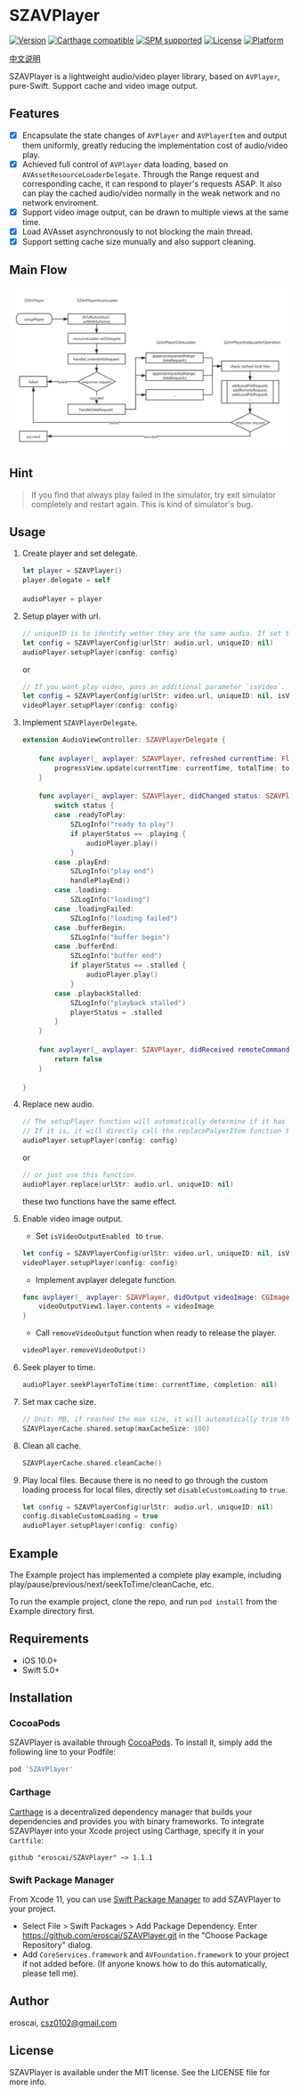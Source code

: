 # SZAVPlayer

[![Version](https://img.shields.io/cocoapods/v/SZAVPlayer.svg?style=flat)](https://cocoapods.org/pods/SZAVPlayer)
[![Carthage compatible](https://img.shields.io/badge/Carthage-compatible-4BC51D.svg?style=flat)](https://github.com/Carthage/Carthage)
[![SPM supported](https://img.shields.io/badge/SPM-supported-DE5C43.svg?style=flat)](https://swift.org/package-manager/)
[![License](https://img.shields.io/cocoapods/l/SZAVPlayer.svg?style=flat)](https://cocoapods.org/pods/SZAVPlayer)
[![Platform](https://img.shields.io/cocoapods/p/SZAVPlayer.svg?style=flat)](https://cocoapods.org/pods/SZAVPlayer)

[中文说明](./README_cn.md)

SZAVPlayer is a lightweight audio/video player library, based on `AVPlayer`, pure-Swift. Support cache and video image output.

## Features

- [x] Encapsulate the state changes of `AVPlayer` and `AVPlayerItem` and output them uniformly, greatly reducing the implementation cost of audio/video play.
- [x] Achieved full control of `AVPlayer` data loading, based on `AVAssetResourceLoaderDelegate`. Through the Range request and corresponding cache, it can respond to player's requests ASAP. It also can play the cached audio/video normally in the weak network and no network enviroment.
- [x] Support video image output, can be drawn to multiple views at the same time.
- [x] Load AVAsset asynchronously to not blocking the main thread.
- [x] Support setting cache size munually and also support cleaning.

## Main Flow

![Main Flow](./MainFlow.jpg)

## Hint

> If you find that always play failed in the simulator, try exit simulator completely and restart again. This is kind of simulator's bug.

## Usage

1. Create player and set delegate.

    ```swift
    let player = SZAVPlayer()
    player.delegate = self
    
    audioPlayer = player
    ```

2. Setup player with url.

    ```swift
    // uniqueID is to identify wether they are the same audio. If set to nil will use urlStr to create one.
    let config = SZAVPlayerConfig(urlStr: audio.url, uniqueID: nil)
    audioPlayer.setupPlayer(config: config)
    ```
    
    or
    
    ```swift
    // If you want play video, pass an additional parameter `isVideo`.
    let config = SZAVPlayerConfig(urlStr: video.url, uniqueID: nil, isVideo: true, isVideoOutputEnabled: true/false)
    videoPlayer.setupPlayer(config: config)
    ```

3. Implement `SZAVPlayerDelegate`.

    ```swift
    extension AudioViewController: SZAVPlayerDelegate {
    
        func avplayer(_ avplayer: SZAVPlayer, refreshed currentTime: Float64, loadedTime: Float64, totalTime: Float64) {
            progressView.update(currentTime: currentTime, totalTime: totalTime)
        }
    
        func avplayer(_ avplayer: SZAVPlayer, didChanged status: SZAVPlayerStatus) {
            switch status {
            case .readyToPlay:
                SZLogInfo("ready to play")
                if playerStatus == .playing {
                    audioPlayer.play()
                }
            case .playEnd:
                SZLogInfo("play end")
                handlePlayEnd()
            case .loading:
                SZLogInfo("loading")
            case .loadingFailed:
                SZLogInfo("loading failed")
            case .bufferBegin:
                SZLogInfo("buffer begin")
            case .bufferEnd:
                SZLogInfo("buffer end")
                if playerStatus == .stalled {
                    audioPlayer.play()
                }
            case .playbackStalled:
                SZLogInfo("playback stalled")
                playerStatus = .stalled
            }
        }
    
        func avplayer(_ avplayer: SZAVPlayer, didReceived remoteCommand: SZAVPlayerRemoteCommand) -> Bool {
            return false
        }
    
    }
    ```
    
4. Replace new audio.

    ```swift
    // The setupPlayer function will automatically determine if it has been setup before. 
    // If it is, it will directly call the replacePalyerItem function to replace the new audio.
    audioPlayer.setupPlayer(config: config)
    ```
    
    or
    
    ```swift
    // or just use this function.
    audioPlayer.replace(urlStr: audio.url, uniqueID: nil)
    ```
    
    these two functions have the same effect.
    
5. Enable video image output.

    - Set `isVideoOutputEnabled ` to `true`.
    
    ```swift
    let config = SZAVPlayerConfig(urlStr: video.url, uniqueID: nil, isVideo: true, isVideoOutputEnabled: true)
    videoPlayer.setupPlayer(config: config)
    ```
    
    - Implement avplayer delegate function.
    
    ```swift
    func avplayer(_ avplayer: SZAVPlayer, didOutput videoImage: CGImage) {
        videoOutputView1.layer.contents = videoImage
    }
    ```
    
    - Call `removeVideoOutput` function when ready to release the player.
    
    ```swift
    videoPlayer.removeVideoOutput()
    ```
    
6. Seek player to time.

    ```swift
    audioPlayer.seekPlayerToTime(time: currentTime, completion: nil)
    ```
    
7. Set max cache size.

    ```swift
    // Unit: MB, if reached the max size, it will automatically trim the cache.
    SZAVPlayerCache.shared.setup(maxCacheSize: 100)
    ```
    
8. Clean all cache.

    ```swift
    SZAVPlayerCache.shared.cleanCache()
    ```
    
9. Play local files. Because there is no need to go through the custom loading process for local files, directly set `disableCustomLoading` to `true`.

	```swift
	let config = SZAVPlayerConfig(urlStr: audio.url, uniqueID: nil)
	config.disableCustomLoading = true
	audioPlayer.setupPlayer(config: config)
	```

## Example

The Example project has implemented a complete play example, including play/pause/previous/next/seekToTime/cleanCache, etc. 

To run the example project, clone the repo, and run `pod install` from the Example directory first.

## Requirements

- iOS 10.0+
- Swift 5.0+

## Installation

### CocoaPods

SZAVPlayer is available through [CocoaPods](https://cocoapods.org). To install
it, simply add the following line to your Podfile:

```ruby
pod 'SZAVPlayer'
```

### Carthage

[Carthage](https://github.com/Carthage/Carthage) is a decentralized dependency manager that builds your dependencies and provides you with binary frameworks. To integrate SZAVPlayer into your Xcode project using Carthage, specify it in your `Cartfile`:

```ogdl
github "eroscai/SZAVPlayer" ~> 1.1.1
```

### Swift Package Manager

From Xcode 11, you can use [Swift Package Manager](https://swift.org/package-manager/) to add SZAVPlayer to your project.

- Select File > Swift Packages > Add Package Dependency. Enter https://github.com/eroscai/SZAVPlayer.git in the "Choose Package Repository" dialog.
- Add `CoreServices.framework` and `AVFoundation.framework` to your project if not added before. (If anyone knows how to do this automatically, please tell me).

## Author

eroscai, csz0102@gmail.com

## License

SZAVPlayer is available under the MIT license. See the LICENSE file for more info.
